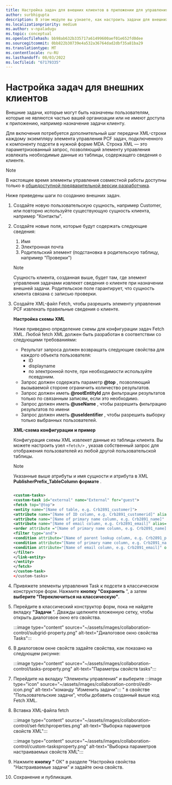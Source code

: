 ```yaml
---
title: Настройка задач для внешних клиентов в приложении для управления совместной работой
author: surbhigupta
description: В этом модуле вы узнаете, как настроить задачи для внешних клиентов в приложении для управления совместной работой в Microsoft Teams.
ms.localizationpriority: medium
ms.author: v-npaladugu
ms.topic: conceptual
ms.openlocfilehash: bb98ab632b335717a61499600aef01e652fd0dee
ms.sourcegitcommit: 0bb822b30739e4a532a36764dad2dbf35a81ba29
ms.translationtype: MT
ms.contentlocale: ru-RU
ms.lasthandoff: 08/03/2022
ms.locfileid: "67179335"
---
```

# <a name="configure-tasks-for-external-clients"></a>Настройка задач для внешних клиентов

Внешние задачи, которые могут быть назначены пользователям, которые не являются частью вашей организации или не имеют доступа к приложению, например назначение задачи клиенту.

Для включения потребуется дополнительный шаг передачи XML-строки каждому экземпляру элемента управления PCF задач, подключенного к компоненту подсети в нужной форме MDA. Строка XML — это параметризованный запрос, позволяющий элементу управления извлекать необходимые данные из таблицы, содержащего сведения о клиенте.

> [!NOTE]
> В настоящее время элементы управления совместной работы доступны только в [общедоступной предварительной версии разработчика](~/resources/dev-preview/developer-preview-intro.md).

Ниже приведены шаги по созданию внешних задач.

1. Создайте новую пользовательскую сущность, например Customer, или повторно используйте существующую сущность клиента, например "Контакты".

1. Создайте новые поля, которые будут содержать следующие сведения:
    1. Имя
    1. Электронная почта
    1. Родительский элемент (подстановка в родительскую таблицу, например "Проверки")
    > [!NOTE]
    > Сущность клиента, созданная выше, будет там, где элемент управления задачами извлекет сведения о клиенте при назначении внешней задачи. Родительское поле гарантирует, что сущность клиента связана с записью проверки.

1. Создайте XML-файл Fetch, чтобы разрешить элементу управления PCF извлекать правильные сведения о клиенте.

    **Настройка схемы XML**

    Ниже приведено определение схемы для конфигурации задач Fetch XML. Любой fetch XML должен быть разработан в соответствии со следующими требованиями:

    * Результат запроса должен возвращать следующие свойства для каждого объекта пользователя:
      * ID
      * displayname
      * по электронной почте, при необходимости используйте псевдоним.
    * Запрос должен содержать параметр **@top** , позволяющий вызываемой стороне ограничить количество результатов.
    * Запрос должен иметь **@rootEntityId** для фильтрации результатов только по связанным записям, если это необходимо.
    * Запрос должен иметь **@useName** , чтобы разрешить фильтрацию результатов по имени
    * Запрос должен иметь **@useIdentifier** , чтобы разрешить выборку только выбранных пользователей.

    **XML-схема конфигурации и пример**

    Конфигурация схемы XML извлекет данные из таблицы клиента. Вы можете настроить узел `<fetch/>` , указав собственный запрос для отображения пользователей из любой другой пользовательской таблицы.

    > [!NOTE]
    > Указанные выше атрибуты и имя сущности и атрибута в XML **PublisherPrefix_TableColumn формате** .

    ```xml
    
    <custom-tasks> 
    <custom-task id="external" name="External" for="guest"> 
    <fetch top="@top"> 
    <entity name="[Name of table, e.g. Crb2891_customer]"> 
    <attribute name="[Name of ID column, e.g. Crb2891_customerid]" alias="id" /> 
    <attribute name="[Name of primary name column, e.g. Crb2891_name]" alias="displayname" /> 
    <attribute name="[Name of email column, e.g. Crb2891_email]" alias="email" /> 
    <order attribute ="[Name of primary name column, e.g. Crb2891_name]" descending="false" /> 
    <filter type="and"> 
    <condition attribute="[Name of parent lookup column, e.g. Crb2891_parent]" operator="eq" value="@rootEntityId" /> 
    <condition attribute="[Name of primary name column, e.g. Crb2891_name]" operator="like" value="@userName" /> 
    <condition attribute="[Name of email column, e.g. Crb2891_email]" operator="like" value="@userIdentifier" /> 
    </filter> 
    </link-entity> 
    </entity> 
    </fetch> 
    </custom-task> 
    </custom-tasks> 
    
    ```

1. Привяжете элементы управления Task к подсети в классическом конструкторе форм. Нажмите **кнопку "Сохранить** ", а затем **выберите "Переключиться на классическую"**.

1. Перейдите в классический конструктор форм, пока не найдете вкладку **"Задачи** ". Дважды щелкните вложенную сетку, чтобы открыть диалоговое окно его свойства.

    :::image type="content" source="~/assets/images/collaboration-control/subgrid-property.png" alt-text="Диалоговое окно свойства Tasks":::

1. В диалоговом окне свойств задайте свойства, как показано на следующем рисунке:

    :::image type="content" source="~/assets/images/collaboration-control/tasks-property.png" alt-text="Параметры свойств tasks":::

1. Перейдите на вкладку "Элементы управления" и выберите :::image type="icon" source="~/assets/images/collaboration-control/edit-icon.png" alt-text="команду &quot;Изменить задачи"::: " в свойстве "Пользовательские задачи", чтобы добавить созданный выше код Fetch XML.

1. Вставка XML-файла fetch

    :::image type="content" source="~/assets/images/collaboration-control/set-fetchproperties.png" alt-text="Выборка параметров свойств XML":::

    :::image type="content" source="~/assets/images/collaboration-control/custom-tasksproperty.png" alt-text="Выборка параметров настраиваемых свойств XML":::

1. Нажмите **кнопку "** ОК" в разделе "Настройка свойства "Настраиваемые задачи" и задайте окна свойств.

1. Сохранение и публикация.
